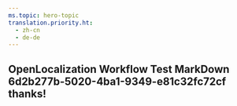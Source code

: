 ```yaml
---
ms.topic: hero-topic
translation.priority.ht: 
  - zh-cn
  - de-de
---
```

## OpenLocalization Workflow Test MarkDown 6d2b277b-5020-4ba1-9349-e81c32fc72cf thanks!
